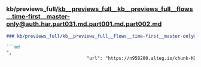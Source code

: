 ### kb/previews_full/kb__previews_full__kb__previews_full__flows__time-first__master-only@auth.har.part031.md.part001.md.part002.md

```md
### kb/previews_full/kb__previews_full__flows__time-first__master-only@auth.har.part031.md.part001.md (part 002)

```md
",
                              "url": "https://n958200.alteg.io/chunk-KO722YSM.js",
    
```

```

```

